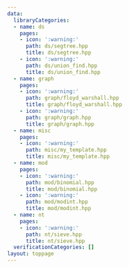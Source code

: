 ```yaml
---
data:
  libraryCategories:
  - name: ds
    pages:
    - icon: ':warning:'
      path: ds/segtree.hpp
      title: ds/segtree.hpp
    - icon: ':warning:'
      path: ds/union_find.hpp
      title: ds/union_find.hpp
  - name: graph
    pages:
    - icon: ':warning:'
      path: graph/floyd_warshall.hpp
      title: graph/floyd_warshall.hpp
    - icon: ':warning:'
      path: graph/graph.hpp
      title: graph/graph.hpp
  - name: misc
    pages:
    - icon: ':warning:'
      path: misc/my_template.hpp
      title: misc/my_template.hpp
  - name: mod
    pages:
    - icon: ':warning:'
      path: mod/binomial.hpp
      title: mod/binomial.hpp
    - icon: ':warning:'
      path: mod/modint.hpp
      title: mod/modint.hpp
  - name: nt
    pages:
    - icon: ':warning:'
      path: nt/sieve.hpp
      title: nt/sieve.hpp
  verificationCategories: []
layout: toppage
---
```

